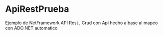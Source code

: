 # ApiRestPrueba
Ejemplo de NetFramework API Rest , Crud  con Api hecho a base al mapeo con ADO.NET automatico
